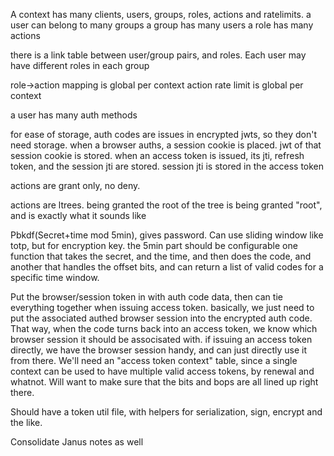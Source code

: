A context has many clients, users, groups, roles, actions and ratelimits.
a user can belong to many groups
a group has many users
a role has many actions

there is a link table between user/group pairs, and roles.
Each user may have different roles in each group

role->action mapping is global per context
action rate limit is global per context

a user has many auth methods

for ease of storage, auth codes are issues in encrypted jwts, so they don't need storage.
when a browser auths, a session cookie is placed.  jwt of that session cookie is stored.
when an access token is issued, its jti, refresh token, and the session jti are stored.
session jti is stored in the access token

actions are grant only, no deny.

actions are ltrees.  being granted the root of the tree is being granted "root", and is exactly what it sounds like


Pbkdf(Secret+time mod 5min), gives password. Can use sliding window like totp, but for encryption key. 
the 5min part should be configurable
one function that takes the secret, and the time, and then does the code, and another that handles the offset bits, and can return a list of valid codes for a specific time window.


Put the browser/session token in with auth code data, then can tie everything together when issuing access token. 
basically, we just need to put the associated authed browser session into the encrypted auth code.  That way, when the code turns back into an access token,
we know which browser session it should be associsated with.  if issuing an access token directly, we have the browser session handy, and can just directly use it from there.
We'll need an "access token context" table, since a single context can be used to have multiple valid access tokens, by renewal and whatnot.  Will want to make sure that
the bits and bops are all lined up right there.

Should have a token util file, with helpers for serialization, sign, encrypt and the like. 

Consolidate Janus notes as well